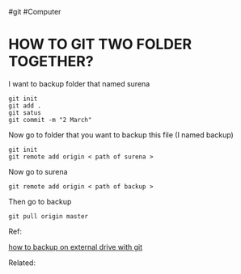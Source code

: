 #git #Computer

# HOW TO GIT TWO FOLDER TOGETHER?
I want to backup folder that named surena
```git
git init
git add .
git satus 
git commit -m "2 March"
```


Now go to folder that you want to backup this file (I named backup)
```git
git init
git remote add origin < path of surena >
```


Now  go to surena
```git
git remote add origin < path of backup >
```

Then go to backup

```git
git pull origin master
```


Ref:

[how to backup on external drive with git](https://www.youtube.com/watch?v=vHzDVPWwIww)

Related: 

